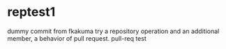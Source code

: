 reptest1
========

dummy commit from fkakuma
try a repository operation
and an additional member, a behavior of pull request.
pull-req test
